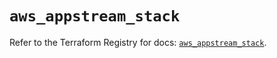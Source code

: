 # `aws_appstream_stack`

Refer to the Terraform Registry for docs: [`aws_appstream_stack`](https://registry.terraform.io/providers/hashicorp/aws/5.32.1/docs/resources/appstream_stack).
